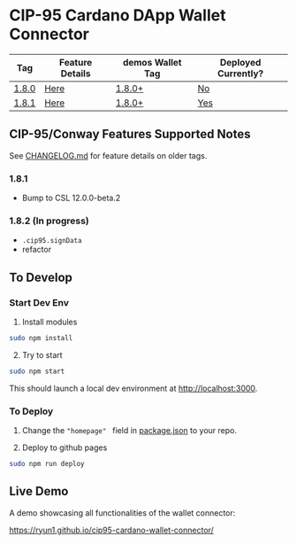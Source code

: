 # CIP-95 Cardano DApp Wallet Connector

| Tag | Feature Details | demos Wallet Tag | Deployed Currently? |
| --- | --------------- |----------------- | ------------------- |
| [1.8.0](https://github.com/Ryun1/cip95-cardano-wallet-connector/releases/tag/1.8.0) | [Here](./CHANGELOG.md#180) | [1.8.0+](https://github.com/Ryun1/cip95-demos-wallet/tags) | [No](https://ryun1.github.io/cip95-cardano-wallet-connector/) |
| [1.8.1](https://github.com/Ryun1/cip95-cardano-wallet-connector/releases/tag/1.8.1) | [Here](./CHANGELOG.md#180) | [1.8.0+](https://github.com/Ryun1/cip95-demos-wallet/tags) | [Yes](https://ryun1.github.io/cip95-cardano-wallet-connector/) |

## CIP-95/Conway Features Supported Notes

See [CHANGELOG.md](./CHANGELOG.md) for feature details on older tags.

### 1.8.1
- Bump to CSL 12.0.0-beta.2

### 1.8.2 (In progress)
- `.cip95.signData`
- refactor

## To Develop

### Start Dev Env

1. Install modules

```bash
sudo npm install
```

2. Try to start

```bash
sudo npm start
```

This should launch a local dev environment at [http://localhost:3000](http://localhost:3000).

### To Deploy

1. Change the `"homepage" ` field in [package.json](./package.json) to your repo.
   
2. Deploy to github pages
   
```bash
sudo npm run deploy
```

## Live Demo

A demo showcasing all functionalities of the wallet connector:

https://ryun1.github.io/cip95-cardano-wallet-connector/